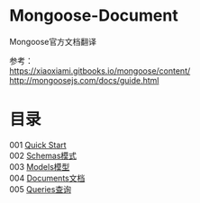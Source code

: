 # Mongoose-Document
Mongoose官方文档翻译

参考：     
https://xiaoxiami.gitbooks.io/mongoose/content/     
http://mongoosejs.com/docs/guide.html

# 目录     

001 [Quick Start](https://github.com/luosijie/Mongoose-Document/blob/master/%5B001%5D%20Quick%20Start.md)          
002 [Schemas模式](https://github.com/luosijie/Mongoose-Document/blob/master/%5B002%5D%20Schemas.md)         
003 [Models模型](https://github.com/luosijie/Mongoose-Document/blob/master/%5B003%5Dmodels%E6%A8%A1%E5%9E%8B.md)   
004 [Documents文档](https://github.com/luosijie/Mongoose-Document/blob/master/%5B004%5D%20Documents%E6%96%87%E6%A1%A3.md)     
005 [Queries查询](https://github.com/luosijie/Mongoose-Document/blob/master/%5B005%5D%20Queries%E6%9F%A5%E8%AF%A2.md)
